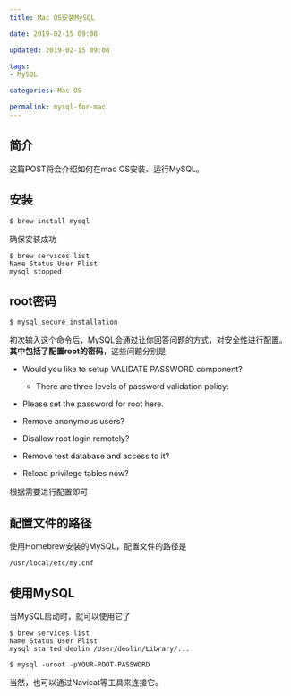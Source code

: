 ```yaml
---
title: Mac OS安装MySQL

date: 2019-02-15 09:08

updated: 2019-02-15 09:08

tags:
- MySQL

categories: Mac OS

permalink: mysql-for-mac
---
```


## 简介

这篇POST将会介绍如何在mac OS安装、运行MySQL。



## 安装

~~~shell
$ brew install mysql
~~~



确保安装成功

~~~shell
$ brew services list
Name Status User Plist
mysql stopped
~~~



## root密码

~~~shell
$ mysql_secure_installation
~~~

初次输入这个命令后，MySQL会通过让你回答问题的方式，对安全性进行配置。**其中包括了配置root的密码**，这些问题分别是

- Would you like to setup VALIDATE PASSWORD component?
  - There are three levels of password validation policy:
- Please set the password for root here.

- Remove anonymous users?
- Disallow root login remotely?
- Remove test database and access to it?
- Reload privilege tables now?

根据需要进行配置即可



## 配置文件的路径

使用Homebrew安装的MySQL，配置文件的路径是

`/usr/local/etc/my.cnf`



## 使用MySQL

当MySQL启动时，就可以使用它了

~~~shell
$ brew services list
Name Status User Plist
mysql started deolin /User/deolin/Library/...
~~~



~~~shell
$ mysql -uroot -pYOUR-ROOT-PASSWORD
~~~

当然，也可以通过Navicat等工具来连接它。

